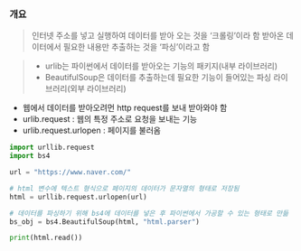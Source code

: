 
### 개요 
> 인터넷 주소를 넣고 실행하여 데이터를 받아 오는 것을 ‘크롤링’이라 함
> 받아온 데이터에서 필요한 내용만 추출하는 것을 ‘파싱’이라고 함

> - urlib는 파이썬에서 데이터를 받아오는 기능의 패키지(내부 라이브러리)
> - BeautifulSoup은 데이터를 추출하는데 필요한 기능이 들어있는 파싱 라이브러리(외부 라이브러리)

- 웹에서 데이터를 받아오려먼 http request를 보내 받아와야 함
- urlib.request : 웹의 특정 주소로 요청을 보내는 기능
- urlib.request.urlopen : 페이지를 불러옴
```python
import urllib.request
import bs4

url = "https://www.naver.com/"

# html 변수에 텍스트 형식으로 페이지의 데이터가 문자열의 형태로 저장됨
html = urllib.request.urlopen(url)

# 데이터를 파싱하기 위해 bs4에 데이터를 넣은 후 파이썬에서 가공할 수 있는 형태로 만듦
bs_obj = bs4.BeautifulSoup(html, "html.parser")

print(html.read())
```
